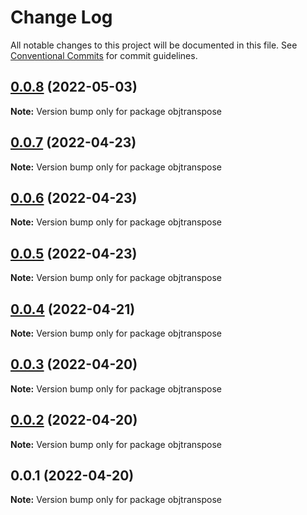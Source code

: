 # Change Log

All notable changes to this project will be documented in this file.
See [Conventional Commits](https://conventionalcommits.org) for commit guidelines.

## [0.0.8](https://github.com/snomiao/js/compare/objtranspose@0.0.7...objtranspose@0.0.8) (2022-05-03)

**Note:** Version bump only for package objtranspose

## [0.0.7](https://github.com/snomiao/js/compare/objtranspose@0.0.6...objtranspose@0.0.7) (2022-04-23)

**Note:** Version bump only for package objtranspose

## [0.0.6](https://github.com/snomiao/js/compare/objtranspose@0.0.5...objtranspose@0.0.6) (2022-04-23)

**Note:** Version bump only for package objtranspose

## [0.0.5](https://github.com/snomiao/js/compare/objtranspose@0.0.4...objtranspose@0.0.5) (2022-04-23)

**Note:** Version bump only for package objtranspose

## [0.0.4](https://github.com/snomiao/js/compare/objtranspose@0.0.3...objtranspose@0.0.4) (2022-04-21)

**Note:** Version bump only for package objtranspose

## [0.0.3](https://github.com/snomiao/js/compare/objtranspose@0.0.2...objtranspose@0.0.3) (2022-04-20)

**Note:** Version bump only for package objtranspose

## [0.0.2](https://github.com/snomiao/js/compare/objtranspose@0.0.1...objtranspose@0.0.2) (2022-04-20)

**Note:** Version bump only for package objtranspose

## 0.0.1 (2022-04-20)

**Note:** Version bump only for package objtranspose
